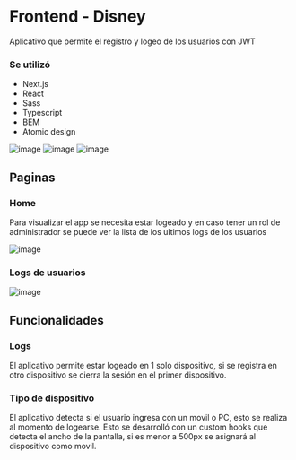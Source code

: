# Frontend - Disney
Aplicativo que permite el registro y logeo de los usuarios con JWT

### Se utilizó
- Next.js
- React
- Sass
- Typescript
- BEM
- Atomic design




![image](https://user-images.githubusercontent.com/35709873/154653691-399252ef-cfc9-4b8f-83b0-fe6e92bcf6c8.png)
![image](https://user-images.githubusercontent.com/35709873/154653766-c2be5481-e229-437c-8658-92d84c3cd63f.png)
![image](https://user-images.githubusercontent.com/35709873/154655357-fa471fca-2d7f-4b9a-8458-7880871560a4.png)


## Paginas 

### Home

Para visualizar el app se necesita estar logeado y en caso tener un rol de administrador se puede ver la lista de los ultimos logs de los usuarios

![image](https://user-images.githubusercontent.com/35709873/154653943-e3c11f0f-89b3-4f4a-b49b-953146bb32e4.png)

### Logs de usuarios
![image](https://user-images.githubusercontent.com/35709873/154654472-c7f10a1a-ebf3-439e-b3f1-e1392445614c.png)

## Funcionalidades

### Logs
El aplicativo permite estar logeado en 1 solo dispositivo, si se registra en otro dispositivo se cierra la sesión en el primer dispositivo.

### Tipo de dispositivo
El aplicativo detecta si el usuario ingresa con un movil o PC, esto se realiza al momento de logearse. Esto se desarrolló con un custom hooks que detecta el ancho de la pantalla, si es menor a 500px se asignará al dispositivo como movil.
